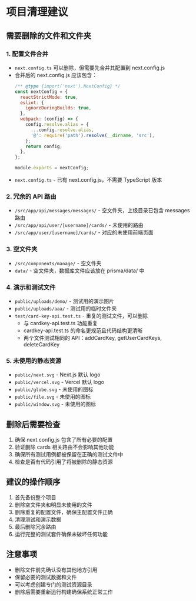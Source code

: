 # 项目清理建议

## 需要删除的文件和文件夹
### 1. 配置文件合并
- `next.config.ts` 可以删除，但需要先合并其配置到 next.config.js
- 合并后的 next.config.js 应该包含：
  ```js
  /** @type {import('next').NextConfig} */
  const nextConfig = {
    reactStrictMode: true,
    eslint: {
      ignoreDuringBuilds: true,
    },
    webpack: (config) => {
      config.resolve.alias = {
        ...config.resolve.alias,
        '@': require('path').resolve(__dirname, 'src'),
      };
      return config;
    },
  };

  module.exports = nextConfig;
  ```
- `next.config.ts` - 已有 next.config.js，不需要 TypeScript 版本

### 2. 冗余的 API 路由
- `/src/app/api/messages/messages/` - 空文件夹，上级目录已包含 messages 路由
- `/src/app/api/user/[username]/cards/` - 未使用的路由
- `/src/app/user/[username]/cards/` - 对应的未使用前端页面

### 3. 空文件夹
- `/src/components/manage/` - 空文件夹
- `data/` - 空文件夹，数据库文件应该放在 prisma/data/ 中

### 4. 演示和测试文件
- `public/uploads/demo/` - 测试用的演示图片
- `public/uploads/aaa/` - 测试用的临时文件夹
- `test/card-key-api.test.ts` - 重复的测试文件，可以删除
  - 与 cardkey-api.test.ts 功能重复
  - cardkey-api.test.ts 的命名更规范且代码结构更清晰
  - 两个文件测试相同的 API：addCardKey, getUserCardKeys, deleteCardKey

### 5. 未使用的静态资源
- `public/next.svg` - Next.js 默认 logo
- `public/vercel.svg` - Vercel 默认 logo
- `public/globe.svg` - 未使用的图标
- `public/file.svg` - 未使用的图标
- `public/window.svg` - 未使用的图标

## 删除后需要检查
1. 确保 next.config.js 包含了所有必要的配置
2. 验证删除 cards 相关路由不会影响其他功能
3. 确保所有测试用例都被保留在正确的测试文件中
4. 检查是否有代码引用了将被删除的静态资源

## 建议的操作顺序
1. 首先备份整个项目
2. 删除空文件夹和明显未使用的文件
3. 删除重复的配置文件，确保主配置文件正确
4. 清理测试和演示数据
5. 最后删除冗余路由
6. 运行完整的测试套件确保未破坏任何功能

## 注意事项
- 删除文件前先确认没有其他地方引用
- 保留必要的测试数据和文件
- 可以考虑创建专门的测试资源目录
- 删除后需要重新运行构建确保系统正常工作